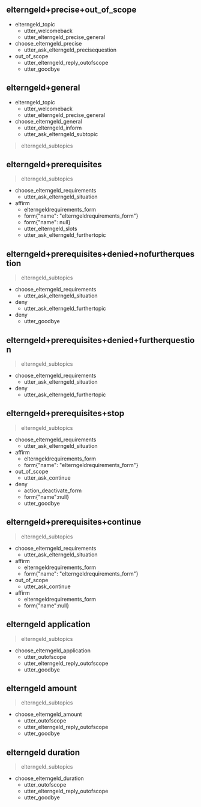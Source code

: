 ## elterngeld+precise+out_of_scope
* elterngeld_topic
  - utter_welcomeback
  - utter_elterngeld_precise_general
* choose_elterngeld_precise
  - utter_ask_elterngeld_precisequestion
* out_of_scope
  - utter_elterngeld_reply_outofscope
  - utter_goodbye

## elterngeld+general
* elterngeld_topic
  - utter_welcomeback
  - utter_elterngeld_precise_general
* choose_elterngeld_general
  - utter_elterngeld_inform
  - utter_ask_elterngeld_subtopic
> elterngeld_subtopics

<!-- Subtopics: prerequisites, application, amount, timeframe -->
## elterngeld+prerequisites
> elterngeld_subtopics
* choose_elterngeld_requirements
  - utter_ask_elterngeld_situation
* affirm
  - elterngeldrequirements_form
  - form{"name": "elterngeldrequirements_form"}
  - form{"name": null}
  - utter_elterngeld_slots
  - utter_ask_elterngeld_furthertopic

## elterngeld+prerequisites+denied+nofurtherquestion
> elterngeld_subtopics
* choose_elterngeld_requirements
  - utter_ask_elterngeld_situation
* deny
  - utter_ask_elterngeld_furthertopic
* deny
  - utter_goodbye

## elterngeld+prerequisites+denied+furtherquestion
> elterngeld_subtopics
* choose_elterngeld_requirements
  - utter_ask_elterngeld_situation
* deny
  - utter_ask_elterngeld_furthertopic

## elterngeld+prerequisites+stop
> elterngeld_subtopics
* choose_elterngeld_requirements
  - utter_ask_elterngeld_situation
* affirm
  - elterngeldrequirements_form
  - form{"name": "elterngeldrequirements_form"}
* out_of_scope
  - utter_ask_continue
* deny
  - action_deactivate_form
  - form{"name":null}
  - utter_goodbye

## elterngeld+prerequisites+continue
> elterngeld_subtopics
* choose_elterngeld_requirements
  - utter_ask_elterngeld_situation
* affirm
  - elterngeldrequirements_form
  - form{"name": "elterngeldrequirements_form"}
* out_of_scope
  - utter_ask_continue
* affirm
  - elterngeldrequirements_form
  - form{"name":null}

<!-- further topic: application, amount, duration -->

## elterngeld application
> elterngeld_subtopics
* choose_elterngeld_application
  - utter_outofscope
  - utter_elterngeld_reply_outofscope
  - utter_goodbye

## elterngeld amount
> elterngeld_subtopics
* choose_elterngeld_amount
  - utter_outofscope
  - utter_elterngeld_reply_outofscope
  - utter_goodbye

## elterngeld duration
> elterngeld_subtopics
* choose_elterngeld_duration
  - utter_outofscope
  - utter_elterngeld_reply_outofscope
  - utter_goodbye

<!--
## elterngeld+prerequisites+application+elterngelddigital
* choose_elterngeld_application{"elterngeld_residence": "Berlin"} OR choose_elterngeld_application{"elterngeld_residence": "Bremen"}
  - utter_elterngeld_application_elterngelddigital

## elterngeld+prerequisites+application+bawü
* choose_elterngeld_application{"elterngeld_residence": "Baden-Württemberg"}
  - utter_elterngeld_application_bawue
-->
